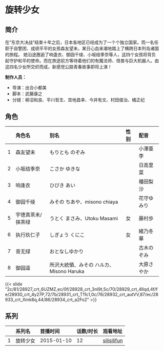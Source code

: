 # 旋转少女


## 简介

在“东京大决战”结束十年之后，日本各地区已经成为了一个个独立国家。而一名任职于自警团、成绩平平的女孩森友望未，某日心血来潮地踏上了横跨日本列岛诸国的旅程。 她沿途邂逅了响逢衣、御园千绫、小坂结季奈等人，这四个女孩将背负起守护和平的使命。而在旅途前方等待着他们的有魔法师、怪兽与巨大机器人。由这四名少女所交织而成，新感觉公路青春故事即将上演！

**制作人员：**
- 导演：出合小都美
- 脚本：武藤康之
- 分镜：柳沼和良、平川哲生、宫地昌幸、今井有文、村田俊治、橘正纪

## 角色

|     |   角色名   |   别名  | 性别 |  配音  |
|:--- |:------  |:----      |:---  |:--   |
| 1 | 森友望未 | もりとも のぞみ |  | 小澤亜李 |
| 2 | 小坂结季奈 | こさか ゆきな |  | 日高里菜 |
| 3 | 响逢衣 | ひびき あい |  | 種田梨沙 |
| 4 | 御园千绫 | みその ちあや、misono chiaya |  | 花守ゆみり |
| 5 | 宇德真茶未/抹茶绿 | うとく まさみ、Utoku Masami | 女 | 藤村歩 |
| 6 | 执行玖仁子 | しぎょう くにこ | 女 | 緒乃冬華 |
| 7 | 音无绿 | おとなしゆかり |  | 古木のぞみ |
| 8 | 御园遥 | 所沢大統領、みその ハルカ、Misono Haruka |  | 大原さやか |

{{< slide "2c/81/28927_crt_6UZMZ,ec/0f/28928_crt_3nI9t,5c/70/28929_crt_4IIqd,4f/fe/28930_crt_4y27P,72/7b/28931_crt_T11c1,0c/76/28932_crt_autVV,87/ec/28933_crt_Xmk8q,44/86/28934_crt_a2Fo2" >}}

## 系列

|     |   系列名   |   首播时间  | 话数/时长  | 观看地址 |
|:---  |:------    |:----      |:---       |:---  |
| 1 | 旋转少女 | 2015-01-10 | 12 | [silisilifun](https://www.silisilifun.com/vodplay/LRZ7777Z/1/1/) |



